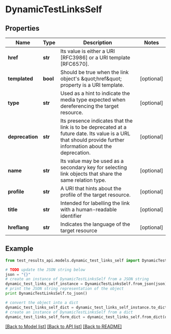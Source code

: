 # DynamicTestLinksSelf


## Properties
Name | Type | Description | Notes
------------ | ------------- | ------------- | -------------
**href** | **str** | Its value is either a URI [RFC3986] or a URI template [RFC6570]. | 
**templated** | **bool** | Should be true when the link object&#39;s \&quot;href\&quot; property is a URI template. | [optional] 
**type** | **str** | Used as a hint to indicate the media type expected when dereferencing the target resource. | [optional] 
**deprecation** | **str** | Its presence indicates that the link is to be deprecated at a future date. Its value is a URL that should provide further information about the deprecation. | [optional] 
**name** | **str** | Its value may be used as a secondary key for selecting link objects that share the same relation type. | [optional] 
**profile** | **str** | A URI that hints about the profile of the target resource. | [optional] 
**title** | **str** | Intended for labelling the link with a human-readable identifier | [optional] 
**hreflang** | **str** | Indicates the language of the target resource | [optional] 

## Example

```python
from test_results_api.models.dynamic_test_links_self import DynamicTestLinksSelf

# TODO update the JSON string below
json = "{}"
# create an instance of DynamicTestLinksSelf from a JSON string
dynamic_test_links_self_instance = DynamicTestLinksSelf.from_json(json)
# print the JSON string representation of the object
print DynamicTestLinksSelf.to_json()

# convert the object into a dict
dynamic_test_links_self_dict = dynamic_test_links_self_instance.to_dict()
# create an instance of DynamicTestLinksSelf from a dict
dynamic_test_links_self_form_dict = dynamic_test_links_self.from_dict(dynamic_test_links_self_dict)
```
[[Back to Model list]](../README.md#documentation-for-models) [[Back to API list]](../README.md#documentation-for-api-endpoints) [[Back to README]](../README.md)


